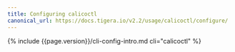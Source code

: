 ```yaml
---
title: Configuring calicoctl
canonical_url: https://docs.tigera.io/v2.2/usage/calicoctl/configure/
---
```


{% include {{page.version}}/cli-config-intro.md cli="calicoctl" %}
